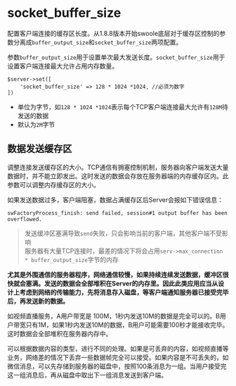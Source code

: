 # socket_buffer_size

配置客户端连接的缓存区长度。从1.8.8版本开始swoole底层对于缓存区控制的参数分离成`buffer_output_size`和`socket_buffer_size`两项配置。

参数`buffer_output_size`用于设置单次最大发送长度。`socket_buffer_size`用于设置客户端连接最大允许占用内存数量。

```shell
$server->set([
    'socket_buffer_size' => 128 * 1024 *1024, //必须为数字
])
```

* 单位为字节，如`128 * 1024 *1024`表示每个TCP客户端连接最大允许有`128M`待发送的数据
* 默认为`2M`字节

数据发送缓存区
-----
调整连接发送缓存区的大小。TCP通信有拥塞控制机制，服务器向客户端发送大量数据时，并不能立即发出。这时发送的数据会存放在服务器端的内存缓存区内。此参数可以调整内存缓存区的大小。

如果发送数据过多，客户端阻塞，数据占满缓存区后Server会报如下错误信息：
```
swFactoryProcess_finish: send failed, session#1 output buffer has been overflowed.
```
> 发送缓冲区塞满导致`send`失败，只会影响当前的客户端，其他客户端不受影响  
> 服务器有大量TCP连接时，最差的情况下将会占用`serv->max_connection * buffer_output_size`字节的内存

__尤其是外围通信的服务器程序，网络通信较慢，如果持续连续发送数据，缓冲区很快就会塞满。发送的数据会全部堆积在Server的内存里。因此此类应用应当从设计上考虑到网络的传输能力，先将消息存入磁盘，等客户端通知服务器已接受完毕后，再发送新的数据。__

如视频直播服务，A用户带宽是 100M，1秒内发送10M的数据是完全可以的。B用户带宽只有1M，如果1秒内发送10M的数据，B用户可能需要100秒才能接收完毕。这时数据会全部堆积在服务器内存中。

可以根据数据内容的类型，进行不同的处理。如果是可丢弃的内容，如视频直播等业务，网络差的情况下丢弃一些数据帧完全可以接受。如果内容是不可丢失的，如微信消息，可以先存储到服务器的磁盘中，按照100条消息为一组。当用户接受完这一组消息后，再从磁盘中取出下一组消息发送到客户端。